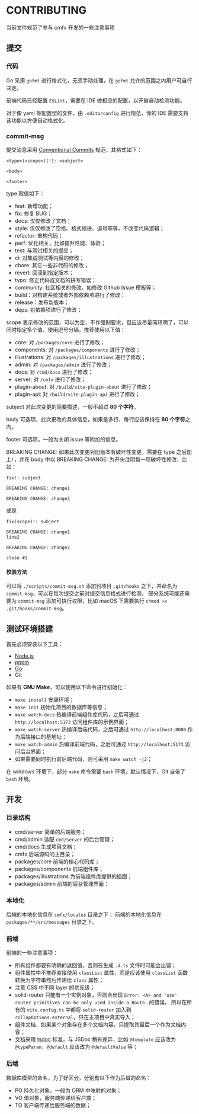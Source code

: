 # CONTRIBUTING

当前文件规范了参与 cmfx 开发的一些注意事项

## 提交

### 代码

Go 采用 `gofmt` 进行格式化，无须手动处理，在 `gofmt` 允许的范围之内用户可自行决定。

前端代码已经配置 `ESLint`，需要在 IDE 做相应的配置，以开启自动检测功能。

对于像 yaml 等配置型的文件，由 `.editorconfig` 进行规范，你的 IDE 需要支持该功能以方便自动格式化。

### commit-msg

提交消息采用 [Conventional Commits](https://www.conventionalcommits.org/zh-hans/) 规范，其格式如下：

```text
<type>(<scope>)(!): <subject>

<body>

<footer>
```

type 取值如下：

- feat: 新增功能；
- fix: 修复 BUG；
- docs: 仅仅修改了文档；
- style: 仅仅修改了空格、格式缩进、逗号等等，不改变代码逻辑；
- refactor: 重构代码；
- perf: 优化相关，比如提升性能、体验；
- test: 与测试相关的提交；
- ci: 对集成测试等内容的修改；
- chore: 其它一些非代码的修改；
- revert: 回滚到指定版本；
- typo: 修正代码或文档的拼写错误；
- community: 社区相关的修改，如修改 Github Issue 模板等；
- build：对构建系统或者外部依赖项进行了修改；
- release：发布新版本；
- deps: 对依赖项进行了修改；

scope 表示修改的范围，可以为空，不作强制要求，但应该尽量简短明了，可以同时指定多个值，使用逗号分隔。推荐使用以下值：

- core: 对 `/packages/core` 进行了修改；
- components: 对 `/packages/components` 进行了修改；
- illustrations: 对 `/packages/illustrations` 进行了修改；
- admin: 对 `/packages/admin` 进行了修改；
- docs: 对 `/cmd/docs` 进行了修改；
- server: 对 `/cmfx` 进行了修改；
- plugin-about: 对 `/build/vite-plugin-about` 进行了修改；
- plugin-api: 对 `/build/vite-plugin-api` 进行了修改；

subject 对此次变更的简要描述，一般不超过 **80 个字符**。

body 可选项，此次更改的具体信息，如果是多行，每行应该保持在 **80 个字符**之内。

footer 可选项，一般为关闭 issue 等附加的信息。

BREAKING CHANGE: 如果此次变更对旧版本有破坏性变更，需要在 type 之后加上`!`，并在 body 中以 BREAKING CHANGE: 为开头注明每一项破坏性修改，比如：

```git-commit
fix!: subject

BREAKING CHANGE: change1

BREAKING CHANGE: change2
```

或是

```git-commit
fix(scope)!: subject

BREAKING CHANGE: change1
line2

BREAKING CHANGE: change2

close #1
```

#### 校验方法

可以将 `./scripts/commit-msg.sh` 添加到项目 `.git/hooks` 之下，并命名为 `commit-msg`，可以在每次提交之前对提交信息格式进行检测，
部分系统可能还需要为 `commit-msg` 添加可执行权限，比如 macOS 下需要执行 `chmod +x .git/hooks/commit-msg`。

## 测试环境搭建

首先必须安装以下工具：

- [Node.js](https://nodejs.org/zh-cn)
- [pnpm](https://pnpm.io/zh/)
- [Go](https://go.dev/)
- Git

如果有 **GNU Make**，可以使用以下命令进行初始化：

- `make install` 安装环境；
- `make init` 初始化项目的数据库等信息；
- `make watch-docs` 热编译前端组件库代码，之后可通过 `http://localhost:5173` 访问组件库的示例界面；
- `make watch-server` 热编译后端代码，之后可通过 `http://localhost:8080` 作为后端接口的基地址；
- `make watch-admin` 热编译前端代码，之后可通过 `http://localhost:5173` 访问后台界面；
- 如果需要同时执行前后端代码，则可采用 `make watch -j2`；

在 windows 环境下，部分 `make` 命令需要 `bash` 环境，默认情况下，Git 自带了 `bash` 环境。

## 开发

### 目录结构

- cmd/server 简单的后端服务；
- cmd/admin 适配 `cmd/server` 的后台管理；
- cmd/docs 生成项目文档；
- cmfx 后端源码的主目录；
- packages/core 前端的核心代码库；
- packages/components 前端组件库；
- packages/illustrations 为前端组件库提供的插图；
- packages/admin 前端的后台管理界面；

### 本地化

后端的本地化信息在 `cmfx/locales` 目录之下；
前端的本地化信息在 `packages/**/src/messages` 目录之下。

### 前端

前端的一些注意事项：

- 所有组件都要有明确的返回值，否则在生成 `.d.ts` 文件时可能会出错；
- 组件属性中不推荐直接使用 `classList` 属性，而是应该使用 `classList` 函数转换为字符串然后传递给 `class` 属性；
- 注意 CSS 中不同 layer 的优先级；
- solid-router 只能有一个实例对象，否则会出现 `Error: <A> and 'use' router primitives can be only used inside a Route.` 的错误，
所以在所有的 `vite.config.ts` 中都将 `solid-router` 加入到 `rollupOptions.external`，只在主项目中真实导入；
- 组件文档，如果某个对象存在多个文档内容，只提取其最后一个作为文档内容；
- 文档采用 [tsdoc](https://tsdoc.org) 标准，与 JSDoc 稍有差异，比如 `@template` 应该改为 `@typeParam`，`@default` 应该改为 `@defaultValue` 等；

### 后端

数据库模型的命名，为了好区分，分别有以下作为后缀的命名：

- PO 持久化对象，一般为 ORM 中映射的对象；
- VO 值对象，服务端传递给客户端；
- TO 客户端传递给服务端的数据；

